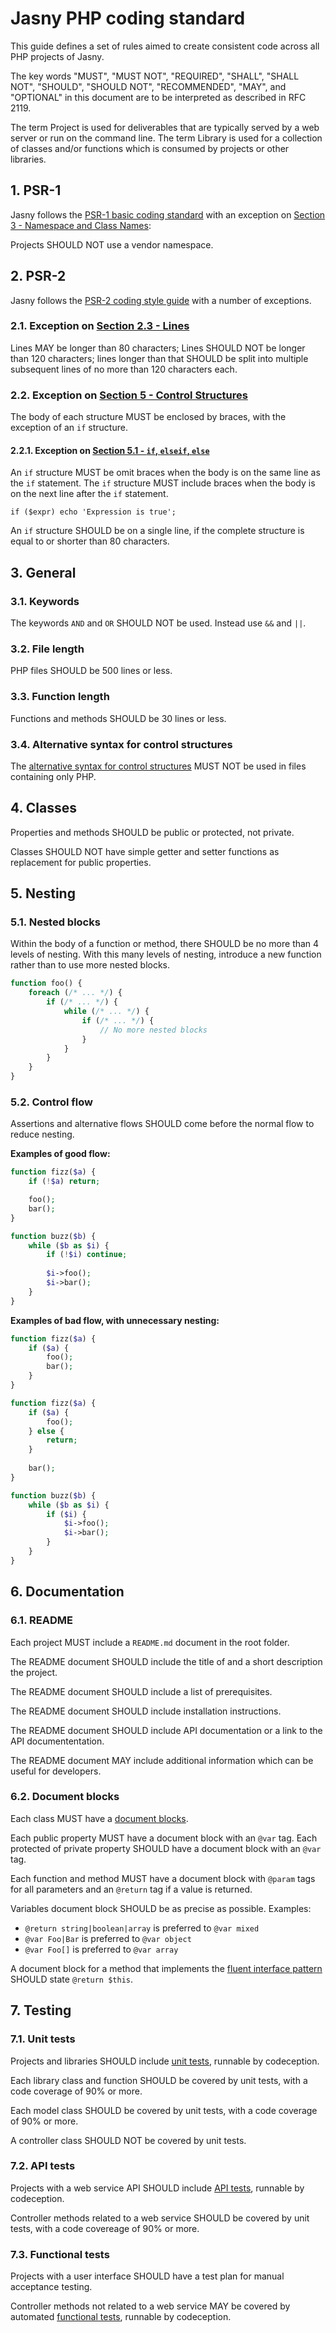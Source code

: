 # Jasny PHP coding standard

This guide defines a set of rules aimed to create consistent code across all PHP projects of Jasny.

The key words "MUST", "MUST NOT", "REQUIRED", "SHALL", "SHALL NOT", "SHOULD", "SHOULD NOT", "RECOMMENDED", "MAY", and "OPTIONAL" in this document are to be interpreted as described in RFC 2119.

The term Project is used for deliverables that are typically served by a web server or run on the command line. The term Library is used for a collection of classes and/or functions which is consumed by projects or other libraries.


## 1. PSR-1

Jasny follows the [PSR-1 basic coding standard](http://www.php-fig.org/psr/psr-1/) with an exception on [Section 3 - Namespace and Class Names](3.-namespace-and-class-names):

Projects SHOULD NOT use a vendor namespace.


## 2. PSR-2

Jasny follows the [PSR-2 coding style guide](https://github.com/php-fig/fig-standards/blob/master/accepted/PSR-2-coding-style-guide.md) with a number of exceptions.

### 2.1. Exception on [Section 2.3 - Lines](http://www.php-fig.org/psr/psr-2/#2.3.-lines)

Lines MAY be longer than 80 characters; Lines SHOULD NOT be longer than 120 characters; lines longer than that SHOULD be split into multiple subsequent lines of no more than 120 characters each.

### 2.2. Exception on [Section 5 - Control Structures](http://www.php-fig.org/psr/psr-2/#5.-control-structures)

The body of each structure MUST be enclosed by braces, with the exception of an `if` structure.

#### 2.2.1. Exception on [Section 5.1 - `if`, `elseif`, `else`](http://www.php-fig.org/psr/psr-2/#5.1.-if,-elseif,-else)
An `if` structure MUST be omit braces when the body is on the same line as the `if` statement. The `if` structure MUST include braces when the body is on the next line after the `if` statement.

    if ($expr) echo 'Expression is true';

An `if` structure SHOULD be on a single line, if the complete structure is equal to or shorter than 80 characters.


## 3. General

### 3.1. Keywords

The keywords `AND` and `OR` SHOULD NOT be used. Instead use `&&` and `||`.

### 3.2. File length

PHP files SHOULD be 500 lines or less.

### 3.3. Function length

Functions and methods SHOULD be 30 lines or less.

### 3.4. Alternative syntax for control structures

The [alternative syntax for control structures](http://php.net/manual/en/control-structures.alternative-syntax.php) MUST NOT be used in files containing only PHP.

## 4. Classes

Properties and methods SHOULD be public or protected, not private.

Classes SHOULD NOT have simple getter and setter functions as replacement for public properties.

## 5. Nesting

### 5.1. Nested blocks

Within the body of a function or method, there SHOULD be no more than 4 levels of nesting. With this many levels of nesting, introduce a new function rather than to use more nested blocks.

```php
function foo() {
    foreach (/* ... */) {
        if (/* ... */) {
            while (/* ... */) {
                if (/* ... */) {
                    // No more nested blocks
                }
            }
        }
    }
}
```

### 5.2. Control flow

Assertions and alternative flows SHOULD come before the normal flow to reduce nesting.

**Examples of good flow:**

```php
function fizz($a) {
    if (!$a) return;

    foo();
    bar();
}
```

```php
function buzz($b) {
    while ($b as $i) {
        if (!$i) continue;
       
        $i->foo();
        $i->bar();
    }
}
```

**Examples of bad flow, with unnecessary nesting:**

```php
function fizz($a) {
    if ($a) {
        foo();
        bar();
    }
}
```

```php
function fizz($a) {
    if ($a) {
        foo();
    } else {
        return;
    }
    
    bar();
}
```

```php
function buzz($b) {
    while ($b as $i) {
        if ($i) {
            $i->foo();
            $i->bar();
        }
    }
}
```


## 6. Documentation

### 6.1. README

Each project MUST include a `README.md` document in the root folder.

The README document SHOULD include the title of and a short description the project.

The README document SHOULD include a list of prerequisites.

The README document SHOULD include installation instructions.

The README document SHOULD include API documentation or a link to the API documententation.

The README document MAY include additional information which can be useful for developers.

### 6.2. Document blocks

Each class MUST have a [document blocks](https://en.wikipedia.org/wiki/PHPDoc).

Each public property MUST have a document block with an `@var` tag. Each protected of private property SHOULD have a document block with an `@var` tag.

Each function and method MUST have a document block with `@param` tags for all parameters and an `@return` tag if a value is returned.

Variables document block SHOULD be as precise as possible. Examples:

 * `@return string|boolean|array` is preferred to `@var mixed`
 * `@var Foo|Bar` is preferred to `@var object`
 * `@var Foo[]` is preferred to `@var array`

A document block for a method that implements the [fluent interface pattern](https://en.wikipedia.org/wiki/Fluent_interface) SHOULD state `@return $this`.

## 7. Testing

### 7.1. Unit tests
 
Projects and libraries SHOULD include [unit tests](http://codeception.com/docs/06-UnitTests), runnable by codeception.

Each library class and function SHOULD be covered by unit tests, with a code coverage of 90% or more.

Each model class SHOULD be covered by unit tests, with a code coverage of 90% or more.

A controller class SHOULD NOT be covered by unit tests.

### 7.2. API tests

Projects with a web service API SHOULD include [API tests](http://codeception.com/docs/10-WebServices), runnable by codeception.

Controller methods related to a web service SHOULD be covered by unit tests, with a code covereage of 90% or more.

### 7.3. Functional tests

Projects with a user interface SHOULD have a test plan for manual acceptance testing.

Controller methods not related to a web service MAY be covered by automated [functional tests](http://codeception.com/docs/05-FunctionalTests), runnable by codeception.

